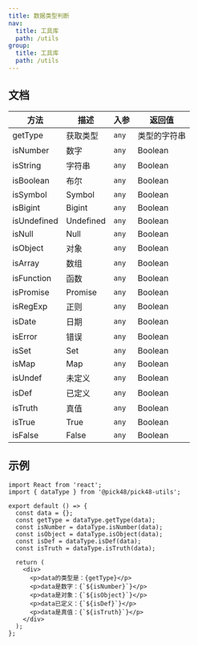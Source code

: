 ```yaml
---
title: 数据类型判断
nav:
  title: 工具库
  path: /utils
group:
  title: 工具库
  path: /utils
---
```


## 文档

| 方法        | 描述      | 入参  | 返回值       |
| ----------- | --------- | ----- | ------------ |
| getType     | 获取类型  | `any` | 类型的字符串 |
| isNumber    | 数字      | `any` | Boolean      |
| isString    | 字符串    | `any` | Boolean      |
| isBoolean   | 布尔      | `any` | Boolean      |
| isSymbol    | Symbol    | `any` | Boolean      |
| isBigint    | Bigint    | `any` | Boolean      |
| isUndefined | Undefined | `any` | Boolean      |
| isNull      | Null      | `any` | Boolean      |
| isObject    | 对象      | `any` | Boolean      |
| isArray     | 数组      | `any` | Boolean      |
| isFunction  | 函数      | `any` | Boolean      |
| isPromise   | Promise   | `any` | Boolean      |
| isRegExp    | 正则      | `any` | Boolean      |
| isDate      | 日期      | `any` | Boolean      |
| isError     | 错误      | `any` | Boolean      |
| isSet       | Set       | `any` | Boolean      |
| isMap       | Map       | `any` | Boolean      |
| isUndef     | 未定义    | `any` | Boolean      |
| isDef       | 已定义    | `any` | Boolean      |
| isTruth     | 真值      | `any` | Boolean      |
| isTrue      | True      | `any` | Boolean      |
| isFalse     | False     | `any` | Boolean      |

## 示例

```tsx
import React from 'react';
import { dataType } from '@pick48/pick48-utils';

export default () => {
  const data = {};
  const getType = dataType.getType(data);
  const isNumber = dataType.isNumber(data);
  const isObject = dataType.isObject(data);
  const isDef = dataType.isDef(data);
  const isTruth = dataType.isTruth(data);

  return (
    <div>
      <p>data的类型是：{getType}</p>
      <p>data是数字：{`${isNumber}`}</p>
      <p>data是对象：{`${isObject}`}</p>
      <p>data已定义：{`${isDef}`}</p>
      <p>data是真值：{`${isTruth}`}</p>
    </div>
  );
};
```
